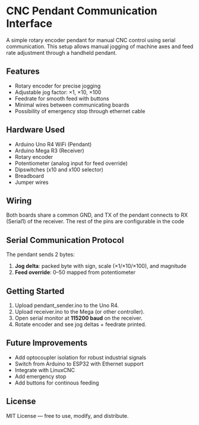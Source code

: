 # CNC Pendant Communication Interface

A simple rotary encoder pendant for manual CNC control using serial communication. This setup allows manual jogging of machine axes and feed rate adjustment through a handheld pendant.
## Features

- Rotary encoder for precise jogging
- Adjustable jog factor: ×1, ×10, ×100
- Feedrate for smooth feed with buttons
- Minimal wires between communicating boards
- Possibility of emergency stop through ethernet cable
  
## Hardware Used

- Arduino Uno R4 WiFi (Pendant)
- Arduino Mega R3 (Receiver)
- Rotary encoder
- Potentiometer (analog input for feed override)
- Dipswitches (x10 and x100 selector)
- Breadboard
- Jumper wires

## Wiring
Both boards share a common GND, and TX of the pendant connects to RX (Serial1) of the receiver.
The rest of the pins are configurable in the code

## Serial Communication Protocol

The pendant sends 2 bytes:
1. **Jog delta**: packed byte with sign, scale (×1/×10/×100), and magnitude
2. **Feed override**: 0–50 mapped from potentiometer

## Getting Started

1. Upload pendant_sender.ino to the Uno R4.
2. Upload receiver.ino to the Mega (or other controller).
3. Open serial monitor at **115200 baud** on the receiver.
4. Rotate encoder and see jog deltas + feedrate printed.
   
## Future Improvements

- Add optocoupler isolation for robust industrial signals
- Switch from Arduino to ESP32 with Ethernet support
- Integrate with LinuxCNC
- Add emergency stop
- Add buttons for continous feeding

## License

MIT License — free to use, modify, and distribute.
